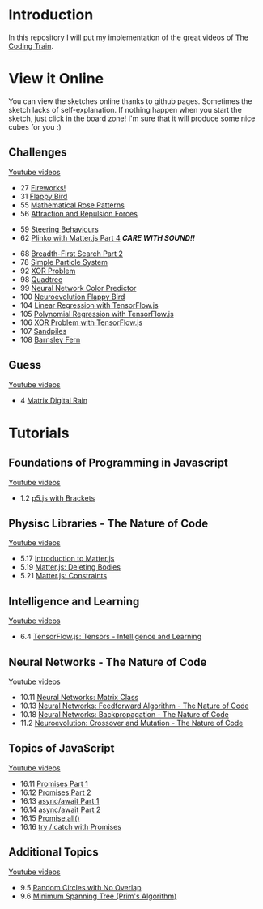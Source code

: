 # Introduction
In this repository I will put my implementation of the great videos of
[The Coding Train](https://www.youtube.com/channel/UCvjgXvBlbQiydffZU7m1_aw).

# View it Online
You can view the sketches online thanks to github pages.
Sometimes the sketch lacks of self-explanation. If nothing happen when you start
the sketch, just click in the board zone! I'm sure that it will produce some nice
cubes for you :)

## Challenges
[Youtube videos](https://www.youtube.com/playlist?list=PLRqwX-V7Uu6ZiZxtDDRCi6uhfTH4FilpH)

- 27 [Fireworks!](https://ouro17.github.io/CodingTrain/Challenges/27/)
- 31 [Flappy Bird](https://ouro17.github.io/CodingTrain/Challenges/31/)
- 55 [Mathematical Rose Patterns](https://ouro17.github.io/CodingTrain/Challenges/55/)
- 56 [Attraction and Repulsion Forces](https://ouro17.github.io/CodingTrain/Challenges/56/)
<!-- - 57. [Mapping Earthquake Data](https://ouro17.github.io/CodingTrain/Challenges/57/)-->
- 59 [Steering Behaviours](https://ouro17.github.io/CodingTrain/Challenges/59/)
- 62 [Plinko with Matter.js Part 4](https://ouro17.github.io/CodingTrain/Challenges/62/) *__CARE WITH SOUND!!__*
<!-- - 67 [Pong!](https://ouro17.github.io/CodingTrain/Challenges/67/)-->
- 68 [Breadth-First Search Part 2](https://ouro17.github.io/CodingTrain/Challenges/68/)
- 78 [Simple Particle System](https://ouro17.github.io/CodingTrain/Challenges/78/)
- 92 [XOR Problem](https://ouro17.github.io/CodingTrain/Challenges/92/)
- 98 [Quadtree](https://ouro17.github.io/CodingTrain/Challenges/98/)
- 99 [Neural Network Color Predictor](https://ouro17.github.io/CodingTrain/Challenges/99/)
- 100 [Neuroevolution Flappy Bird](https://ouro17.github.io/CodingTrain/Challenges/100/)
- 104 [Linear Regression with TensorFlow.js](https://ouro17.github.io/CodingTrain/Challenges/104/)
- 105 [Polynomial Regression with TensorFlow.js](https://ouro17.github.io/CodingTrain/Challenges/105/)
- 106 [XOR Problem with TensorFlow.js](https://ouro17.github.io/CodingTrain/Challenges/106/)
- 107 [Sandpiles](https://ouro17.github.io/CodingTrain/Challenges/107/)
- 108 [Barnsley Fern](https://ouro17.github.io/CodingTrain/Challenges/108/)

## Guess
[Youtube videos](https://www.youtube.com/playlist?list=PLRqwX-V7Uu6bYBG4PsCJpsvMka3boE9pR)

- 4 [Matrix Digital Rain](https://ouro17.github.io/CodingTrain/guess/4/)

# Tutorials

## Foundations of Programming in Javascript
[Youtube videos](https://www.youtube.com/playlist?list=PLRqwX-V7Uu6Zy51Q-x9tMWIv9cueOFTFA)
- 1.2 [p5.js with Brackets](https://ouro17.github.io/CodingTrain/tutorial/1/2/)

## Physisc Libraries - The Nature of Code
[Youtube videos](https://www.youtube.com/playlist?list=PLRqwX-V7Uu6akvoNKE4GAxf6ZeBYoJ4uh)

- 5.17 [Introduction to Matter.js](https://ouro17.github.io/CodingTrain/tutorial/5/17/)
- 5.19 [Matter.js: Deleting Bodies](https://ouro17.github.io/CodingTrain/tutorial/5/19/)
- 5.21 [Matter.js: Constraints](https://ouro17.github.io/CodingTrain/tutorial/5/21/)

## Intelligence and Learning
[Youtube videos](https://www.youtube.com/playlist?list=PLRqwX-V7Uu6YJ3XfHhT2Mm4Y5I99nrIKX)

- 6.4 [TensorFlow.js: Tensors - Intelligence and Learning](https://ouro17.github.io/CodingTrain/tutorial/6/4/)

## Neural Networks - The Nature of Code
[Youtube videos](https://www.youtube.com/playlist?list=PLRqwX-V7Uu6aCibgK1PTWWu9by6XFdCfh)
- 10.11 [Neural Networks: Matrix Class](https://ouro17.github.io/CodingTrain/tutorial/10/11/)
- 10.13 [Neural Networks: Feedforward Algorithm - The Nature of Code](https://ouro17.github.io/CodingTrain/tutorial/10/13/)
- 10.18 [Neural Networks: Backpropagation - The Nature of Code](https://ouro17.github.io/CodingTrain/tutorial/10/18/)
- 11.2  [Neuroevolution: Crossover and Mutation - The Nature of Code](https://ouro17.github.io/CodingTrain/tutorial/11/2/)

## Topics of JavaScript
[Youtube videos](https://www.youtube.com/playlist?list=PLRqwX-V7Uu6YgpA3Oht-7B4NBQwFVe3pr)
- 16.11 [Promises Part 1](https://ouro17.github.io/CodingTrain/tutorial/16/11/)
- 16.12 [Promises Part 2](https://ouro17.github.io/CodingTrain/tutorial/16/12/)
- 16.13 [async/await Part 1](https://ouro17.github.io/CodingTrain/tutorial/16/13/)
- 16.14 [async/await Part 2](https://ouro17.github.io/CodingTrain/tutorial/16/14/)
- 16.15 [Promise.all()](https://ouro17.github.io/CodingTrain/tutorial/16/15/)
- 16.16 [try / catch with Promises](https://ouro17.github.io/CodingTrain/tutorial/16/16/)

## Additional Topics
[Youtube videos](https://www.youtube.com/playlist?list=PLRqwX-V7Uu6ZmA-d3D0iFIvgrB5_7kB8H)

- 9.5 [Random Circles with No Overlap](https://ouro17.github.io/CodingTrain/tutorial/9/5/)
- 9.6 [Minimum Spanning Tree (Prim's Algorithm)](https://ouro17.github.io/CodingTrain/tutorial/9/6/)
